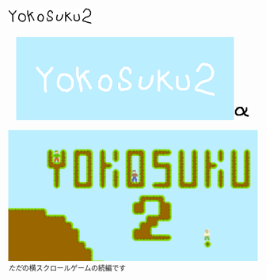 # ![](imgs/logoblackmini.gif)  
<div align="center">
<img src="imgs/logo.gif" title="imgs/logo.gif"><img src="imgs/alpha.png" title="imgs/alpha.png">
</div>
<br/>
<div align="center">
<img src="/screenshots/screenshot - 2020-03-07 - 10-02-45 045.png" title="/screenshots/screenshot - 2020-03-07 - 10-02-45 045.png">
</div>
<i>ただ</i>の横スクロールゲームの続編です
